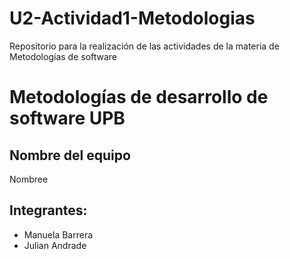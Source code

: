 # U2-Actividad1-Metodologias
Repositorio para la realización de las actividades de la materia de Metodologías de software

# Metodologías de desarrollo de software UPB
 
## Nombre del equipo 
Nombree
 
## Integrantes:
- Manuela Barrera
- Julian Andrade
